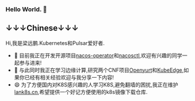 ### Hello World. 👋


↓↓↓Chinese↓↓↓
---
Hi,我是梁远鹏.Kubernetes和Pulsar爱好者.  
- 🔭 目前我正在开发开源项目[nacos-operator](https://github.com/liangyuanpeng/nacos-operator)和[nacosctl](https://github.com/liangyuanpeng/nacosctl),欢迎有兴趣的同学一起参与进来!
- 🌱 与此同时我正在学习边缘计算,研究两个CNF项目[Openyurt](https://github.com/alibaba/openyurt)和[KubeEdge](https://github.com/kubeedge/kubeedge),如果你已经有相关经验欢迎与我分享一下内容!
- 😄 为了方便国内对K8S感兴趣的人学习K8S,避免翻墙的困扰,我正在维护[lank8s.cn](https://github.com/lank8scn),希望提供一个好记方便使用的k8s镜像下载仓库.
<!--
**liangyuanpeng/liangyuanpeng** is a ✨ _special_ ✨ repository because its `README.md` (this file) appears on your GitHub profile.

Here are some ideas to get you started:

- 🔭 I’m currently working on ...
- 🌱 I’m currently learning ...
- 👯 I’m looking to collaborate on ...
- 🤔 I’m looking for help with ...
- 💬 Ask me about ...
- 📫 How to reach me: ...
- 😄 Pronouns: ...
- ⚡ Fun fact: ...
-->
